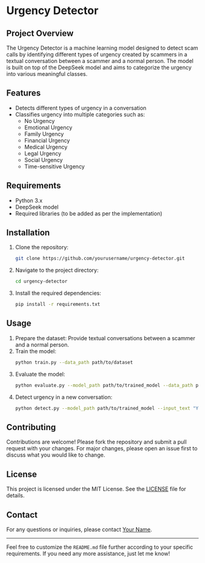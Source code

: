 # Urgency Detector

## Project Overview
The Urgency Detector is a machine learning model designed to detect scam calls by identifying different types of urgency created by scammers in a textual conversation between a scammer and a normal person. The model is built on top of the DeepSeek model and aims to categorize the urgency into various meaningful classes.

## Features
- Detects different types of urgency in a conversation
- Classifies urgency into multiple categories such as:
  - No Urgency
  - Emotional Urgency
  - Family Urgency
  - Financial Urgency
  - Medical Urgency
  - Legal Urgency
  - Social Urgency
  - Time-sensitive Urgency

## Requirements
- Python 3.x
- DeepSeek model
- Required libraries (to be added as per the implementation)

## Installation
1. Clone the repository:
    ```bash
    git clone https://github.com/yourusername/urgency-detector.git
    ```
2. Navigate to the project directory:
    ```bash
    cd urgency-detector
    ```
3. Install the required dependencies:
    ```bash
    pip install -r requirements.txt
    ```

## Usage
1. Prepare the dataset: Provide textual conversations between a scammer and a normal person.
2. Train the model:
    ```bash
    python train.py --data_path path/to/dataset
    ```
3. Evaluate the model:
    ```bash
    python evaluate.py --model_path path/to/trained_model --data_path path/to/test_data
    ```
4. Detect urgency in a new conversation:
    ```bash
    python detect.py --model_path path/to/trained_model --input_text "Your input conversation here"
    ```

## Contributing
Contributions are welcome! Please fork the repository and submit a pull request with your changes. For major changes, please open an issue first to discuss what you would like to change.

## License
This project is licensed under the MIT License. See the [LICENSE](LICENSE) file for details.

## Contact
For any questions or inquiries, please contact [Your Name](mailto:your.email@example.com).

---

Feel free to customize the `README.md` file further according to your specific requirements. If you need any more assistance, just let me know!
